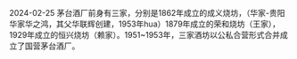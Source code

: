 2024-02-25
茅台酒厂前身有三家，分别是1862年成立的成义烧坊，（华家-贵阳华家华之鸿，其父华联辉创建，1953年hua）1879年成立的荣和烧坊（王家），1929年成立的恒兴烧坊（赖家）。1951~1953年，三家酒坊以公私合营形式合并成立了国营茅台酒厂。